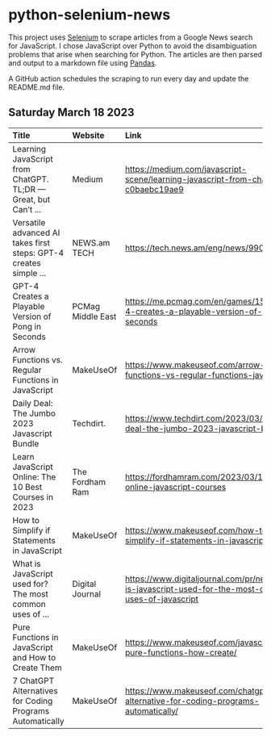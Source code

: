 # python-selenium-news

This project uses [Selenium](https://www.seleniumhq.org/) to scrape articles from a Google News search for JavaScript.
I chose JavaScript over Python to avoid the disambiguation problems that arise when searching for Python.
The articles are then parsed and output to a markdown file using [Pandas](https://pandas.pydata.org/).

A GitHub action schedules the scraping to run every day and update the README.md file.

## Saturday March 18 2023


| Title                                                             | Website           | Link                                                                                                  |
|:------------------------------------------------------------------|:------------------|:------------------------------------------------------------------------------------------------------|
| Learning JavaScript from ChatGPT. TL;DR — Great, but Can’t ...    | Medium            | https://medium.com/javascript-scene/learning-javascript-from-chatgpt-c0baebc19ae9                     |
| Versatile advanced AI takes first steps: GPT-4 creates simple ... | NEWS.am TECH      | https://tech.news.am/eng/news/990/                                                                    |
| GPT-4 Creates a Playable Version of Pong in Seconds               | PCMag Middle East | https://me.pcmag.com/en/games/15569/gpt-4-creates-a-playable-version-of-pong-in-seconds               |
| Arrow Functions vs. Regular Functions in JavaScript               | MakeUseOf         | https://www.makeuseof.com/arrow-functions-vs-regular-functions-javascript/                            |
| Daily Deal: The Jumbo 2023 Javascript Bundle                      | Techdirt.         | https://www.techdirt.com/2023/03/14/daily-deal-the-jumbo-2023-javascript-bundle/                      |
| Learn JavaScript Online: The 10 Best Courses in 2023              | The Fordham Ram   | https://fordhamram.com/2023/03/15/best-online-javascript-courses                                      |
| How to Simplify if Statements in JavaScript                       | MakeUseOf         | https://www.makeuseof.com/how-to-simplify-if-statements-in-javascript/                                |
| What is JavaScript used for? The most common uses of ...          | Digital Journal   | https://www.digitaljournal.com/pr/news/what-is-javascript-used-for-the-most-common-uses-of-javascript |
| Pure Functions in JavaScript and How to Create Them               | MakeUseOf         | https://www.makeuseof.com/javascript-pure-functions-how-create/                                       |
| 7 ChatGPT Alternatives for Coding Programs Automatically          | MakeUseOf         | https://www.makeuseof.com/chatgpt-alternative-for-coding-programs-automatically/                      |